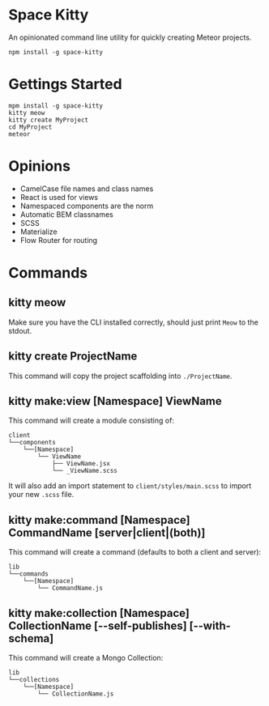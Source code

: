 Space Kitty
===========

An opinionated command line utility for quickly creating Meteor projects.

```
npm install -g space-kitty
```

# Gettings Started

```
mpm install -g space-kitty
kitty meow
kitty create MyProject
cd MyProject
meteor
```

# Opinions

* CamelCase file names and class names
* React is used for views
* Namespaced components are the norm
* Automatic BEM classnames
* SCSS
* Materialize
* Flow Router for routing

# Commands

## kitty meow

Make sure you have the CLI installed correctly, should just print `Meow` to the stdout.

## kitty create ProjectName

This command will copy the project scaffolding into `./ProjectName`.

## kitty make:view [Namespace] ViewName

This command will create a module consisting of:

```
client
└──components
    └──[Namespace]
        └── ViewName
            ├── ViewName.jsx
            └── _ViewName.scss
```

It will also add an import statement to `client/styles/main.scss` to import your new
`.scss` file.

## kitty make:command [Namespace] CommandName [server|client|(both)]

This command will create a command (defaults to both a client and server):

```
lib
└──commands
    └──[Namespace]
        └── CommandName.js
```

## kitty make:collection [Namespace] CollectionName [--self-publishes] [--with-schema]

This command will create a Mongo Collection:

```
lib
└──collections
    └──[Namespace]
        └── CollectionName.js
```
